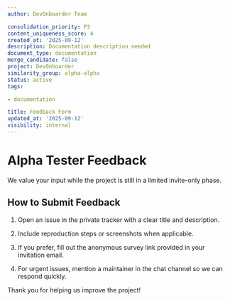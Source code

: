 ```yaml
---
author: DevOnboarder Team

consolidation_priority: P3
content_uniqueness_score: 4
created_at: '2025-09-12'
description: Documentation description needed
document_type: documentation
merge_candidate: false
project: DevOnboarder
similarity_group: alpha-alpha
status: active
tags:

- documentation

title: Feedback Form
updated_at: '2025-09-12'
visibility: internal
---
```


# Alpha Tester Feedback

We value your input while the project is still in a limited invite-only phase.

## How to Submit Feedback

1. Open an issue in the private tracker with a clear title and description.

2. Include reproduction steps or screenshots when applicable.

3. If you prefer, fill out the anonymous survey link provided in your invitation email.

4. For urgent issues, mention a maintainer in the chat channel so we can respond quickly.

Thank you for helping us improve the project!
